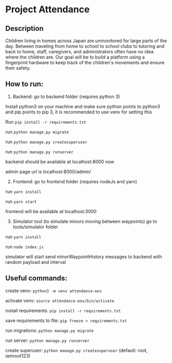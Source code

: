 # Project Attendance

## Description

Children living in homes across Japan are unmonitored for large parts of the day. 
Between traveling from home to school to school clubs to tutoring and back to home, staff, caregivers, and administrators often have no idea where the children are. 
Our goal will be to build a platform using a fingerprint hardware to keep track of the children's movements and ensure their safety.

## How to run:

1. Backend: go to backend folder (requires python 3)

Install python3 on your machine and make sure python points to python3 and pip points to pip 3, it is recommended to use venv for setting this

Run ```pip install -r requirements.txt```

run ```python manage.py migrate```

run ```python manage.py createsuperuser```

run ```python manage.py runserver```

backend should be available at localhost:8000 now

admin page url is localhost:8000/admin/

2. Frontend: go to frontend folder (requires nodeJs and yarn)

run ```yarn install```

run ```yarn start```

frontend will be available at localhost:3000

3. Simulator tool (to simulate minors moving between waypoints) go to tools/simulator folder

run ```yarn install```

run ```node index.js```

simulator will start send minorWaypointHistory messages to backend with random payload and interval



## Useful commands:

create venv: ```python3 -m venv attendance-env```

activate venv: ```source attendance-env/bin/activate```

install requirements: ```pip install -r requirements.txt```

save requirements to file: ```pip freeze > requirements.txt```

run migrations: ```python manage.py migrate```

run server: ```python manage.py runserver```

create superuser: ```python manage.py createsuperuser``` (default: root, iamroot123)

